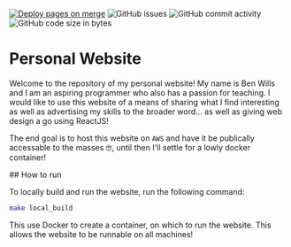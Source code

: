 [![Deploy pages on merge](https://github.com/BenjaminWills/personal_website/actions/workflows/deploy_pages.yml/badge.svg)](https://github.com/BenjaminWills/personal_website/actions/workflows/deploy_pages.yml) ![GitHub issues](https://img.shields.io/github/issues/BenjaminWills/personal_website) ![GitHub commit activity](https://img.shields.io/github/commit-activity/w/BenjaminWills/personal_website) ![GitHub code size in bytes](https://img.shields.io/github/languages/code-size/BenjaminWills/personal_website)

# Personal Website

Welcome to the repository of my personal website! My name is Ben Wills and I am an aspiring programmer who also has a passion for teaching. I would like to use this website of a means of sharing what I find interesting as well as advertising my skills to the broader word... as well as giving web design a go using ReactJS!

The end goal is to host this website on `AWS` and have it be publically accessable to the masses 🤓, until then I'll settle for a lowly docker container!

## How to run

To locally build and run the website, run the following command:

```sh
make local_build
```

This use Docker to create a container, on which to run the website. This allows the website to be runnable on all machines!